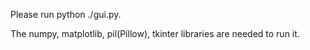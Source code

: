 Please run python ./gui.py.

The numpy,  matplotlib, pil(Pillow), tkinter libraries are needed to run it.
